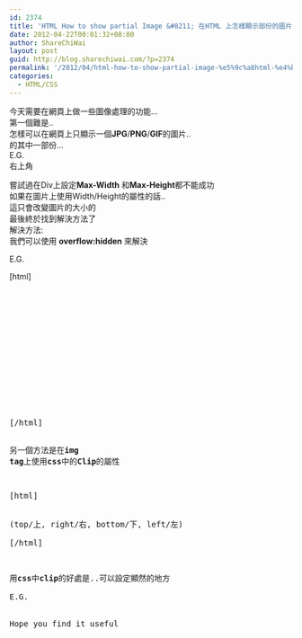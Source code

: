 ```yaml
---
id: 2374
title: 'HTML How to show partial Image &#8211; 在HTML 上怎樣顯示部份的圖片'
date: 2012-04-22T00:01:32+08:00
author: ShareChiWai
layout: post
guid: http://blog.sharechiwai.com/?p=2374
permalink: '/2012/04/html-how-to-show-partial-image-%e5%9c%a8html-%e4%b8%8a%e6%80%8e%e6%a8%a3%e9%a1%af%e7%a4%ba%e9%83%a8%e4%bb%bd%e7%9a%84%e5%9c%96%e7%89%87/'
categories:
  - HTML/CSS
---
```

今天需要在網頁上做一些圖像處理的功能&#8230;  
第一個難是..  
怎樣可以在網頁上只顯示一個**JPG**/**PNG**/**GIF**的圖片..  
的其中一部份&#8230;  
E.G.  
右上角

嘗試過在Div上設定**Max-Width** 和**Max-Height**都不能成功  
如果在圖片上使用Width/Height的屬性的話..  
這只會改變圖片的大小的  
最後終於找到解決方法了  
解決方法:  
我們可以使用 **overflow:hidden** 來解決

E.G.

[html]</pre>  
<div style="width: 200px; height: 200px; overflow: hidden;"><img src="http://i1255.photobucket.com/albums/hh631/sharechiwai/Travel%202012/Borough%20Market%20London/WP_003652.jpg" alt="" /></div>  
<pre>  
[/html]

另一個方法是在**img tag**上使用**css**中的**Clip**的屬性

[html]  
<img style="clip: rect(0px,200px,200px,0px);" src="http://i1255.photobucket.com/albums/hh631/sharechiwai/Travel%202012/Borough%20Market%20London/WP_003652.jpg" alt="" />  
(top/上, right/右, bottom/下, left/左)  
[/html]

用**css**中**clip**的好處是..可以設定顯然的地方  
E.G.  
<img style="clip: rect(200px,200px,200px,0px);" src="https://i1.wp.com/i1255.photobucket.com/albums/hh631/sharechiwai/Travel%202012/Borough%20Market%20London/WP_003652.jpg?w=625" alt="" data-recalc-dims="1" />  
Hope you find it useful